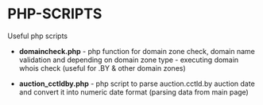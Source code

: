 # PHP-SCRIPTS
Useful php scripts

* <b>domaincheck.php</b> - php function for domain zone check, domain name validation and depending on domain zone type - executing domain whois check (useful for .BY & other domain zones)

* <b>auction_cctldby.php</b> - php script to parse auction.cctld.by auction date and convert it into numeric date format (parsing data from main page)
